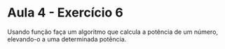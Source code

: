# Aula 4 - Exercício 6

Usando função faça um algoritmo que calcula a potência de um número, elevando-o a uma determinada potência.

```go

```
